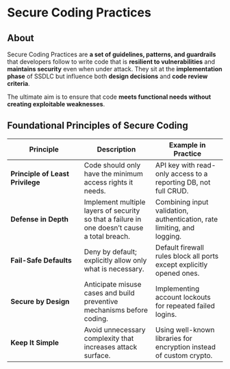 # Secure Coding Practices

## About

Secure Coding Practices are **a set of guidelines, patterns, and guardrails** that developers follow to write code that is **resilient to vulnerabilities** and **maintains security** even when under attack. They sit at the **implementation phase** of SSDLC but influence both **design decisions** and **code review criteria**.

The ultimate aim is to ensure that code **meets functional needs without creating exploitable weaknesses**.

## **Foundational Principles of Secure Coding**

<table data-full-width="true"><thead><tr><th width="155.77734375">Principle</th><th>Description</th><th>Example in Practice</th></tr></thead><tbody><tr><td><strong>Principle of Least Privilege</strong></td><td>Code should only have the minimum access rights it needs.</td><td>API key with read-only access to a reporting DB, not full CRUD.</td></tr><tr><td><strong>Defense in Depth</strong></td><td>Implement multiple layers of security so that a failure in one doesn’t cause a total breach.</td><td>Combining input validation, authentication, rate limiting, and logging.</td></tr><tr><td><strong>Fail-Safe Defaults</strong></td><td>Deny by default; explicitly allow only what is necessary.</td><td>Default firewall rules block all ports except explicitly opened ones.</td></tr><tr><td><strong>Secure by Design</strong></td><td>Anticipate misuse cases and build preventive mechanisms before coding.</td><td>Implementing account lockouts for repeated failed logins.</td></tr><tr><td><strong>Keep It Simple</strong></td><td>Avoid unnecessary complexity that increases attack surface.</td><td>Using well-known libraries for encryption instead of custom crypto.</td></tr></tbody></table>
